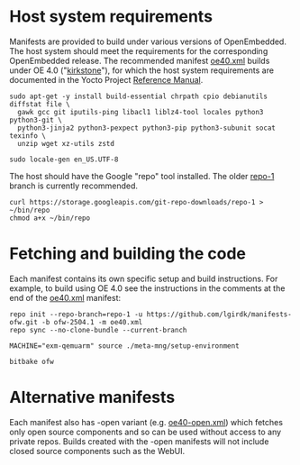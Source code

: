 # Host system requirements

Manifests are provided to build under various versions of OpenEmbedded. The host system should meet the requirements for the corresponding OpenEmbedded release. The recommended manifest [oe40.xml](https://github.com/lgirdk/manifests-ofw/blob/ofw-2504.1/oe40.xml) builds under OE 4.0 ("[kirkstone](https://wiki.yoctoproject.org/wiki/Releases)"), for which the host system requirements are documented in the Yocto Project [Reference Manual](https://docs.yoctoproject.org/4.0.27/ref-manual/system-requirements.html).

```shell
sudo apt-get -y install build-essential chrpath cpio debianutils diffstat file \
  gawk gcc git iputils-ping libacl1 liblz4-tool locales python3 python3-git \
  python3-jinja2 python3-pexpect python3-pip python3-subunit socat texinfo \
  unzip wget xz-utils zstd

sudo locale-gen en_US.UTF-8
```

The host should have the Google "repo" tool installed. The older [repo-1](https://source.android.com/setup/develop#old-repo-python2) branch is currently recommended.

```shell
curl https://storage.googleapis.com/git-repo-downloads/repo-1 > ~/bin/repo
chmod a+x ~/bin/repo
```

# Fetching and building the code

Each manifest contains its own specific setup and build instructions. For example, to build using OE 4.0 see the instructions in the comments at the end of the [oe40.xml](https://github.com/lgirdk/manifests-ofw/blob/ofw-2504.1/oe40.xml) manifest:

```shell
repo init --repo-branch=repo-1 -u https://github.com/lgirdk/manifests-ofw.git -b ofw-2504.1 -m oe40.xml
repo sync --no-clone-bundle --current-branch

MACHINE="exm-qemuarm" source ./meta-mng/setup-environment

bitbake ofw
```

# Alternative manifests

Each manifest also has -open variant (e.g. [oe40-open.xml](https://github.com/lgirdk/manifests-ofw/blob/ofw-2504.1/oe40-open.xml)) which fetches only open source components and so can be used without access to any private repos. Builds created with the -open manifests will not include closed source components such as the WebUI.
